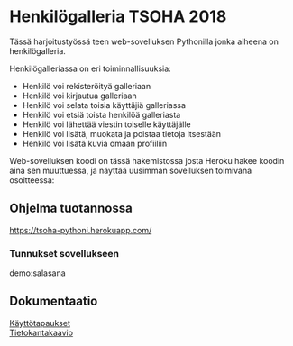 # Henkilögalleria TSOHA 2018

Tässä harjoitustyössä teen web-sovelluksen Pythonilla jonka aiheena on henkilögalleria.

Henkilögalleriassa on eri toiminnallisuuksia:
- Henkilö voi rekisteröityä galleriaan
- Henkilö voi kirjautua galleriaan
- Henkilö voi selata toisia käyttäjiä galleriassa
- Henkilö voi etsiä toista henkilöä galleriasta
- Henkilö voi lähettää viestin toiselle käyttäjälle
- Henkilö voi lisätä, muokata ja poistaa tietoja itsestään  
- Henkilö voi lisätä kuvia omaan profiiliin  


Web-sovelluksen koodi on tässä hakemistossa josta Heroku hakee koodin aina sen muuttuessa,
ja näyttää uusimman sovelluksen toimivana osoitteessa:  
  

## Ohjelma tuotannossa
https://tsoha-pythoni.herokuapp.com/  
  
  
### Tunnukset sovellukseen  
demo:salasana
  

## Dokumentaatio
[Käyttötapaukset](https://github.com/joonissi/tsohaaa/blob/master/documentation/kayttotapaukset.MD)  
[Tietokantakaavio](https://github.com/joonissi/tsohaaa/blob/master/documentation/tietokantakaavio.pdf)  
